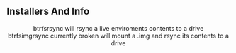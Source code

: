 ## Installers And Info
<div align="center">
btrfsrsync will rsync a live enviroments contents to a drive
<div align="center">
btrfsimgrsync currently broken will mount a .img and rsync its contents to a drive 
